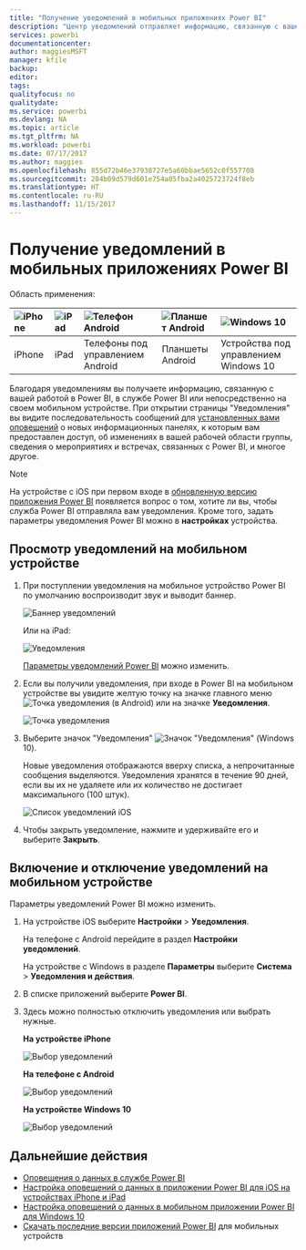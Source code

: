 ```yaml
---
title: "Получение уведомлений в мобильных приложениях Power BI"
description: "Центр уведомлений отправляет информацию, связанную с вашей работой в Power BI, непосредственно на ваше мобильное устройство."
services: powerbi
documentationcenter: 
author: maggiesMSFT
manager: kfile
backup: 
editor: 
tags: 
qualityfocus: no
qualitydate: 
ms.service: powerbi
ms.devlang: NA
ms.topic: article
ms.tgt_pltfrm: NA
ms.workload: powerbi
ms.date: 07/17/2017
ms.author: maggies
ms.openlocfilehash: 855d72b46e37938727e5a60bbae5652c0f557708
ms.sourcegitcommit: 284b09d579d601e754a05fba2a4025723724f8eb
ms.translationtype: HT
ms.contentlocale: ru-RU
ms.lasthandoff: 11/15/2017
---
```

# <a name="get-notifications-in-the-power-bi-mobile-apps"></a>Получение уведомлений в мобильных приложениях Power BI
Область применения:

| ![iPhone](media/mobile-apps-notification-center/iphone-logo-50-px.png) | ![iPad](media/mobile-apps-notification-center/ipad-logo-50-px.png) | ![Телефон Android](media/mobile-apps-notification-center/android-phone-logo-50-px.png) | ![Планшет Android](media/mobile-apps-notification-center/android-tablet-logo-50-px.png) | ![Windows 10](media/mobile-apps-notification-center/win-10-logo-50-px.png) |
|:--- |:--- |:--- |:--- |:--- |
| iPhone |iPad |Телефоны под управлением Android |Планшеты Android |Устройства под управлением Windows 10 |

Благодаря уведомлениям вы получаете информацию, связанную с вашей работой в Power BI, в службе Power BI или непосредственно на своем мобильном устройстве. При открытии страницы "Уведомления" вы видите последовательность сообщений для [установленных вами оповещений](mobile-set-data-alerts-in-the-mobile-apps.md) о новых информационных панелях, к которым вам предоставлен доступ, об изменениях в вашей рабочей области группы, сведения о мероприятиях и встречах, связанных с Power BI, и многое другое.

> [!NOTE]
> На устройстве с iOS при первом входе в [обновленную версию приложения Power BI](https://powerbi.microsoft.com/mobile/) появляется вопрос о том, хотите ли вы, чтобы служба Power BI отправляла вам уведомления. Кроме того, задать параметры уведомления Power BI можно в **настройках** устройства. 
> 
> 

## <a name="view-notifications-on-your-mobile-device"></a>Просмотр уведомлений на мобильном устройстве
1. При поступлении уведомления на мобильное устройство Power BI по умолчанию воспроизводит звук и выводит баннер.
   
   ![Баннер уведомлений](media/mobile-apps-notification-center/power-bi-mobile-notification-banner.png)
   
   Или на iPad:
   
   ![Уведомления](media/mobile-apps-notification-center/power-bi-ipad-notifications.png)
   
   [Параметры уведомлений Power BI](mobile-apps-notification-center.md#change-or-turn-off-notifications-on-your-mobile-device) можно изменить.
2. Если вы получили уведомления, при входе в Power BI на мобильном устройстве вы увидите желтую точку на значке главного меню ![Точка уведомления](media/mobile-apps-notification-center/power-bi-android-menu-notifications-icon.png) (в Android) или на значке **Уведомления**. 
   
   ![Точка уведомления](media/mobile-apps-notification-center/power-bi-windows-10-notifications.png)
3. Выберите значок "Уведомления" ![Значок "Уведомления"](media/mobile-apps-notification-center/power-bi-windows-10-notification-icon.png) (Windows 10).
   
    Новые уведомления отображаются вверху списка, а непрочитанные сообщения выделяются. Уведомления хранятся в течение 90 дней, если вы их не удаляете или их количество не достигает максимального (100 штук).
   
   ![Список уведомлений iOS](media/mobile-apps-notification-center/power-bi-iphone-notifications-list.png)
4. Чтобы закрыть уведомление, нажмите и удерживайте его и выберите **Закрыть**.

## <a name="change-or-turn-off-notifications-on-your-mobile-device"></a>Включение и отключение уведомлений на мобильном устройстве
Параметры уведомлений Power BI можно изменить.

1. На устройстве iOS выберите **Настройки** > **Уведомления**. 
   
    На телефоне с Android перейдите в раздел **Настройки уведомлений**.
   
    На устройстве с Windows в разделе **Параметры** выберите **Система** > **Уведомления и действия**.
2. В списке приложений выберите **Power BI**. 
3. Здесь можно полностью отключить уведомления или выбрать нужные.
   
    **На устройстве iPhone**
   
    ![Выбор уведомлений](media/mobile-apps-notification-center/power-bi-notifications-iphone-settings.png)
   
    **На телефоне с Android**
   
    ![Выбор уведомлений](media/mobile-apps-notification-center/power-bi-notifications-android-settings.png)

    **На устройстве Windows 10**

    ![Выбор уведомлений](media/mobile-apps-notification-center/power-bi-notifications-windows10-settings.png)

## <a name="next-steps"></a>Дальнейшие действия
* [Оповещения о данных в службе Power BI](service-set-data-alerts.md)
* [Настройка оповещений о данных в приложении Power BI для iOS на устройствах iPhone и iPad](mobile-set-data-alerts-in-the-mobile-apps.md)
* [Настройка оповещений о данных в мобильном приложении Power BI для Windows 10](mobile-set-data-alerts-in-the-mobile-apps.md)
* [Скачать последние версии приложений Power BI](https://powerbi.microsoft.com/mobile/) для мобильных устройств

